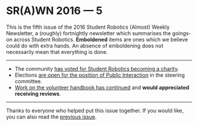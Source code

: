 # SR(A)WN 2016 — 5

This is the fifth issue of the 2016 Student Robotics (Almost) Weekly Newsletter, a (roughly) fortnightly newsletter which summarises the goings‐on across Student Robotics. **Emboldened** items are ones which we believe could do with extra hands. An absence of emboldening does not necessarily mean that everything is done.

---

- The community [has voted for Student Robotics becoming a charity][list-charity-result].
- Elections [are open for the position of Public Interaction][list-elections-open] in the steering committee.
- [Work on the volunteer handbook has continued][list-volunteer-handbook] and **would appreciated receiving reviews**.

---

Thanks to everyone who helped put this issue together. If you would like, you can also read the [previous issue][list-previous-issue].

[list-previous-issue]: https://groups.google.com/d/topic/srobo-news/SkxCu2P9zls/discussion
[list-charity-result]: https://groups.google.com/d/msg/srobo/GoesekPTfcs/T4J0vaH0PYwJ
[list-elections-open]: https://groups.google.com/d/msg/srobo/q_TzJdKI1lA/1kC7yRPBSKMJ
[list-volunteer-handbook]: https://groups.google.com/d/topic/srobo-devel/yHauzU7DxBE/discussion
